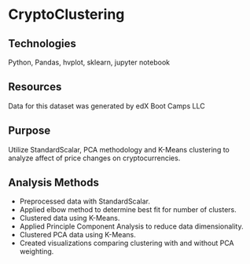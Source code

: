 # CryptoClustering
 
## Technologies
  Python, Pandas, hvplot, sklearn, jupyter notebook

## Resources
 Data for this dataset was generated by edX Boot Camps LLC
 
 ## Purpose
  Utilize StandardScalar, PCA methodology and K-Means clustering to analyze affect of price changes on cryptocurrencies.
  
 ## Analysis Methods
  - Preprocessed data with StandardScalar.
  - Applied elbow method to determine best fit for number of clusters.
  - Clustered data using K-Means.
  - Applied Principle Component Analysis to reduce data dimensionality.
  - Clustered PCA data using K-Means.
  - Created visualizations comparing clustering with and without PCA weighting.
  
